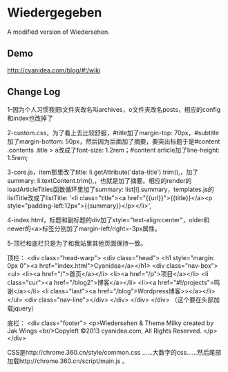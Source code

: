 Wiedergegeben
===========

A modified version of Wiedersehen.

## Demo

http://cyanidea.com/blog/#!/wiki

## Change Log

1-因为个人习惯我把i文件夹改名叫archives，o文件夹改名posts，相应的config和index也改掉了

2-custom.css，为了看上去比较舒服，#title加了margin-top: 70px，#subtitle加了margin-bottom: 50px，然后因为后面加了摘要，要突出标题于是#content .contents .title &gt; a改成了font-size: 1.2rem；#content article加了line-height: 1.5rem;

3-core.js，item那里改了title: li.getAttribute('data-title').trim(),，加了summary: li.textContent.trim(),，也就是加了摘要。相应的render的loadArticleTitles函数循环里加了summary: list[i].summary，templates.js的listTitle改成了listTitle: '&lt;li class="title"&gt;&lt;a href="{{url}}"&gt;{{title}}&lt;/a&gt;&lt;p style="padding-left:12px"&gt;{{summary}}&lt;/p&gt;&lt;/li&gt;',

4-index.html，标题和副标题的div加了style="text-align:center"，older和newer的&lt;a&gt;标签分别加了margin-left/right=-3px属性。

5-顶栏和底栏只是为了和我站里其他页面保持一致。

顶栏：
&lt;div class="head-warp"&gt;
  &lt;div class="head"&gt;
    &lt;h1 style="margin: 0px 0"&gt;&lt;a href="index.html"&gt;Cyanidea&lt;/a&gt;&lt;/h1&gt;
    &lt;div class="nav-box"&gt;
      &lt;ul&gt;
          &lt;li&gt;&lt;a href="/"&gt;首页&lt;/a&gt;&lt;/li&gt;
          &lt;li&gt;&lt;a href="/p"&gt;项目&lt;/a&gt;&lt;/li&gt;
          &lt;li class="cur"&gt;&lt;a href="/blog2"&gt;博客&lt;/a&gt;&lt;/li&gt;
          &lt;li&gt;&lt;a href="#!/projects"&gt;鸣谢&lt;/a&gt;&lt;/li&gt;
          &lt;li class="last"&gt;&lt;a href="/blog"&gt;Wordpress博客&gt;&gt;&lt;/a&gt;&lt;/li&gt;
      &lt;/ul&gt;
      &lt;div class="nav-line"&gt;&lt;/div&gt;
    &lt;/div&gt;
  &lt;/div&gt;
&lt;/div&gt;
（这个要在头部加载jquery）

底栏：
&lt;div class="footer"&gt;
  &lt;p&gt;Wiedersehen & Theme Milky created by Jak Wings
  &lt;br/&gt;Copyleft ©2013 cyanidea.com, All Rights Reserved. 
  &lt;/p&gt;
&lt;/div&gt;

CSS是http://chrome.360.cn/style/common.css ……大数字的css……然后尾部加载http://chrome.360.cn/script/main.js 。


